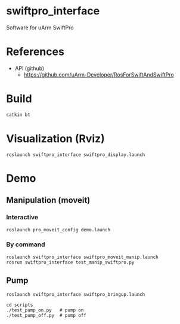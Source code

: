 # swiftpro_interface
Software for uArm SwiftPro

# References
- API (github)
  - https://github.com/uArm-Developer/RosForSwiftAndSwiftPro

# Build
```bash
catkin bt
```

# Visualization (Rviz)
```
roslaunch swiftpro_interface swiftpro_display.launch
```

# Demo
## Manipulation (moveit)
### Interactive
```
roslaunch pro_moveit_config demo.launch
```

### By command
```
roslaunch swiftpro_interface swiftpro_moveit_manip.launch
rosrun swiftpro_interface test_manip_swiftpro.py
```

## Pump
```
roslaunch swiftpro_interface swiftpro_bringup.launch

cd scripts
./test_pump_on.py   # pump on
./test_pump_off.py  # pump off
```